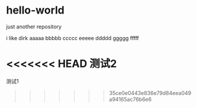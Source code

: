 # hello-world
just another repository

i like dirk
aaaaa
bbbbb
ccccc
eeeee
ddddd
ggggg
fffff

<<<<<<< HEAD
测试2
=======
测试1
>>>>>>> 35ce0e0443e836e79d84eea049a94165ac76b6e6
